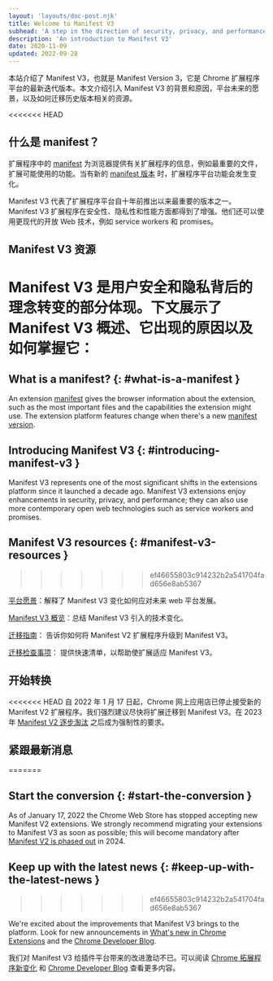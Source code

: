 ```yaml
---
layout: 'layouts/doc-post.njk'
title: Welcome to Manifest V3
subhead: 'A step in the direction of security, privacy, and performance.'
description: 'An introduction to Manifest V3'
date: 2020-11-09
updated: 2022-09-28
---
```


本站介绍了 Manifest V3，也就是 Manifest Version 3，它是 Chrome 扩展程序平台的最新迭代版本。本文介绍引入 Manifest V3 的背景和原因，平台未来的愿景，以及如何迁移历史版本相关的资源。

<<<<<<< HEAD
## 什么是 manifest？

扩展程序中的 [manifest][doc-manifest] 为浏览器提供有关扩展程序的信息，例如最重要的文件，扩展可能使用的功能。当有新的 [manifest 版本][manifest-version] 时，扩展程序平台功能会发生变化。

Manifest V3 代表了扩展程序平台自十年前推出以来最重要的版本之一。Manifest V3 扩展程序在安全性、隐私性和性能方面都得到了增强。他们还可以使用更现代的开放 Web 技术，例如 service workers 和 promises。

## Manifest V3 资源

Manifest V3 是用户安全和隐私背后的理念转变的部分体现。下文展示了 Manifest V3 概述、它出现的原因以及如何掌握它：
=======
## What is a manifest? {: #what-is-a-manifest }

An extension [manifest][doc-manifest] gives the browser information about the extension, such as the most important files and the capabilities the extension might use. The extension platform features change when there's a new [manifest version][manifest-version].

## Introducing Manifest V3 {: #introducing-manifest-v3 }

Manifest V3 represents one of the most significant shifts in the extensions platform since it launched a decade ago. Manifest V3 extensions enjoy enhancements in security, privacy, and performance; they can also use more contemporary open web technologies such as service workers and promises.

## Manifest V3 resources {: #manifest-v3-resources }
>>>>>>> ef46655803c914232b2a541704fad656e8ab5367

[平台愿景][mv3-platform]：解释了 Manifest V3 变化如何应对未来 web 平台发展。

[Manifest V3 概览][mv3-overview]：总结 Manifest V3 引入的技术变化。

[迁移指南][mv3-migration]： 告诉你如何将 Manifest V2 扩展程序升级到 Manifest V3。

[迁移检查事项][mv3-checklist]： 提供快速清单，以帮助使扩展适应 Manifest V3。

## 开始转换

<<<<<<< HEAD
自 2022 年 1 月 17 日起，Chrome 网上应用店已停止接受新的 Manifest V2 扩展程序。我们强烈建议尽快将扩展迁移到 Manifest V3。在 2023 年 [Manifest V2 逐步淘汰][mv2-sunset] 之后成为强制性的要求。

## 紧跟最新消息
=======
## Start the conversion {: #start-the-conversion }

As of January 17, 2022 the Chrome Web Store has stopped accepting new Manifest V2 extensions. We strongly recommend migrating your extensions to Manifest V3 as soon as possible; this will become mandatory after [Manifest V2 is phased out][mv2-sunset] in 2024.

## Keep up with the latest news {: #keep-up-with-the-latest-news }
>>>>>>> ef46655803c914232b2a541704fad656e8ab5367

We're excited about the improvements that Manifest V3 brings to the platform. Look for new announcements in [What's new in Chrome Extensions][doc-new] and the [Chrome Developer Blog][devs-blog].

我们对 Manifest V3 给插件平台带来的改进激动不已。可以阅读 [Chrome 拓展程序新变化][doc-new] 和 [Chrome Developer Blog][devs-blog] 查看更多内容。

[devs-blog]: https://developer.chrome.com/tags/extensions/
[doc-manifest]: /docs/extensions/mv3/manifest/
[doc-new]: /docs/extensions/whatsnew/
[manifest-version]: /docs/extensions/mv3/manifest/manifest_version/
[mv2-sunset]: /docs/extensions/mv3/mv2-sunset/
[mv3-checklist]: /docs/extensions/mv3/mv3-migration-checklist/
[mv3-migration]: /docs/extensions/mv3/intro/mv3-migration/
[mv3-overview]: /docs/extensions/mv3/intro/mv3-overview/
[mv3-platform]: /docs/extensions/mv3/intro/platform-vision/
